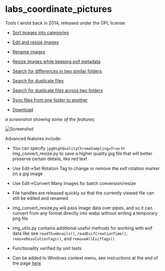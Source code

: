 # labs\_coordinate\_pictures

Tools I wrote back in 2014, released under the GPL license. 

* [Sort images into categories](https://moltenjs.com/page/labs_coordinate_pictures/doc/sorting_images.html)  

* [Edit and resize images](https://moltenjs.com/page/labs_coordinate_pictures/doc/modifying_images.html)  

* [Rename images](https://moltenjs.com/page/labs_coordinate_pictures/doc/renaming_images.html)  

* [Resize images while keeping exif metadata](https://moltenjs.com/page/labs_coordinate_pictures/doc/keeping_metadata.html)  

* [Search for differences in two similar folders](https://moltenjs.com/page/labs_coordinate_pictures/doc/search_differences.html)  

* [Search for duplicate files](https://moltenjs.com/page/labs_coordinate_pictures/doc/search_duplicates.html)  

* [Search for duplicate files across two folders](https://moltenjs.com/page/labs_coordinate_pictures/doc/search_duplicates_two.html)  

* [Sync files from one folder to another](https://moltenjs.com/page/labs_coordinate_pictures/doc/syncing_files.html)  

* [Download](https://moltenjs.com/page/labs_coordinate_pictures/doc/download_and_setup.html)  

<i>a screenshot showing some of the features:</i>

![Screenshot](https://moltenjs.com/page/labs_coordinate_pictures/doc/modifying_images_menu.png)

Advanced features include:

* You can specify `jpgHighQualityChromaSampling=True` in img\_convert\_resize.py to save a higher quality jpg file that will better preserve certain details, like red text

* Use Edit->Set Rotation Tag to change or remove the exif rotation marker on a jpg image

* Use Edit->Convert Many Images for batch conversion/resize

* File handles are released quickly so that the currently viewed file can still be edited and renamed

* img\_convert\_resize.py will pass image data over pipes, and so it can convert from any format directly into webp without writing a temporary png file

* img\_utils.py contains additional useful methods for working with exif data like see `readThumbnails()`, `readExifCreationTime()`, `removeResolutionTags()`, and `removeAllExifTags()`

* Functionality verified by unit tests

* Can be added to Windows context menu, see instructions at the end of the page [here](https://moltenjs.com/page/labs_coordinate_pictures/doc/download_and_setup.html)
